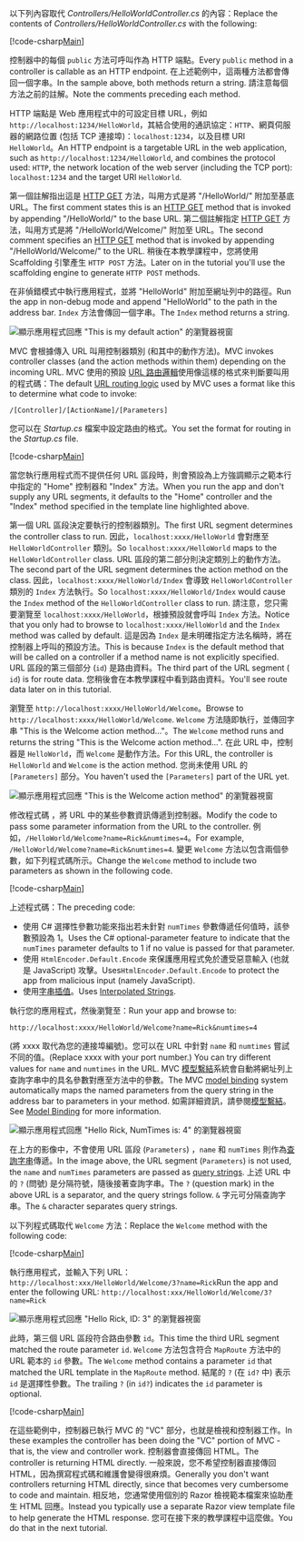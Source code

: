 <span data-ttu-id="fcf91-101">以下列內容取代 *Controllers/HelloWorldController.cs* 的內容：</span><span class="sxs-lookup"><span data-stu-id="fcf91-101">Replace the contents of *Controllers/HelloWorldController.cs* with the following:</span></span>

[!code-csharp[Main](../../tutorials/first-mvc-app/start-mvc/sample/MvcMovie/Controllers/HelloWorldController.cs?name=snippet_1)]

<span data-ttu-id="fcf91-102">控制器中的每個 `public` 方法可呼叫作為 HTTP 端點。</span><span class="sxs-lookup"><span data-stu-id="fcf91-102">Every `public` method in a controller is callable as an HTTP endpoint.</span></span> <span data-ttu-id="fcf91-103">在上述範例中，這兩種方法都會傳回一個字串。</span><span class="sxs-lookup"><span data-stu-id="fcf91-103">In the sample above, both methods return a string.</span></span>  <span data-ttu-id="fcf91-104">請注意每個方法之前的註解。</span><span class="sxs-lookup"><span data-stu-id="fcf91-104">Note the comments preceding each method.</span></span>

<span data-ttu-id="fcf91-105">HTTP 端點是 Web 應用程式中的可設定目標 URL，例如 `http://localhost:1234/HelloWorld`，其結合使用的通訊協定：`HTTP`、網頁伺服器的網路位置 (包括 TCP 連接埠)：`localhost:1234`，以及目標 URI `HelloWorld`。</span><span class="sxs-lookup"><span data-stu-id="fcf91-105">An HTTP endpoint is a targetable URL in the web application, such as `http://localhost:1234/HelloWorld`, and combines the protocol used: `HTTP`, the network location of the web server (including the TCP port): `localhost:1234` and the target URI `HelloWorld`.</span></span>

<span data-ttu-id="fcf91-106">第一個註解指出這是 [HTTP GET](https://www.w3schools.com/tags/ref_httpmethods.asp) 方法，叫用方式是將 "/HelloWorld/" 附加至基底 URL。</span><span class="sxs-lookup"><span data-stu-id="fcf91-106">The first comment states this is an [HTTP GET](https://www.w3schools.com/tags/ref_httpmethods.asp) method that is invoked by appending "/HelloWorld/" to the base URL.</span></span> <span data-ttu-id="fcf91-107">第二個註解指定 [HTTP GET](http://www.w3.org/Protocols/rfc2616/rfc2616-sec9.html) 方法，叫用方式是將 "/HelloWorld/Welcome/" 附加至 URL。</span><span class="sxs-lookup"><span data-stu-id="fcf91-107">The second comment specifies an [HTTP GET](http://www.w3.org/Protocols/rfc2616/rfc2616-sec9.html) method that is invoked by appending "/HelloWorld/Welcome/" to the URL.</span></span> <span data-ttu-id="fcf91-108">稍後在本教學課程中，您將使用 Scaffolding 引擎產生 `HTTP POST` 方法。</span><span class="sxs-lookup"><span data-stu-id="fcf91-108">Later on in the tutorial you'll use the scaffolding engine to generate `HTTP POST` methods.</span></span>

<span data-ttu-id="fcf91-109">在非偵錯模式中執行應用程式，並將 "HelloWorld" 附加至網址列中的路徑。</span><span class="sxs-lookup"><span data-stu-id="fcf91-109">Run the app in non-debug mode and append "HelloWorld" to the path in the address bar.</span></span> <span data-ttu-id="fcf91-110">`Index` 方法會傳回一個字串。</span><span class="sxs-lookup"><span data-stu-id="fcf91-110">The `Index` method returns a string.</span></span>

![顯示應用程式回應 "This is my default action" 的瀏覽器視窗](../../tutorials/first-mvc-app/adding-controller/_static/hell1.png)

<span data-ttu-id="fcf91-112">MVC 會根據傳入 URL 叫用控制器類別 (和其中的動作方法)。</span><span class="sxs-lookup"><span data-stu-id="fcf91-112">MVC invokes controller classes (and the action methods within them) depending on the incoming URL.</span></span> <span data-ttu-id="fcf91-113">MVC 使用的預設 [URL 路由邏輯](../../mvc/controllers/routing.md)使用像這樣的格式來判斷要叫用的程式碼：</span><span class="sxs-lookup"><span data-stu-id="fcf91-113">The default [URL routing logic](../../mvc/controllers/routing.md) used by MVC uses a format like this to determine what code to invoke:</span></span>

`/[Controller]/[ActionName]/[Parameters]`

<span data-ttu-id="fcf91-114">您可以在 *Startup.cs* 檔案中設定路由的格式。</span><span class="sxs-lookup"><span data-stu-id="fcf91-114">You set the format for routing in the *Startup.cs* file.</span></span>

[!code-csharp[Main](../../tutorials/first-mvc-app/start-mvc/sample/MvcMovie/Startup.cs?name=snippet_1&highlight=5)]

<span data-ttu-id="fcf91-115">當您執行應用程式而不提供任何 URL 區段時，則會預設為上方強調顯示之範本行中指定的 "Home" 控制器和 "Index" 方法。</span><span class="sxs-lookup"><span data-stu-id="fcf91-115">When you run the app and don't supply any URL segments, it defaults to the "Home" controller and the "Index" method specified in the template line highlighted above.</span></span>

<span data-ttu-id="fcf91-116">第一個 URL 區段決定要執行的控制器類別。</span><span class="sxs-lookup"><span data-stu-id="fcf91-116">The first URL segment determines the controller class to run.</span></span> <span data-ttu-id="fcf91-117">因此，`localhost:xxxx/HelloWorld` 會對應至 `HelloWorldController` 類別。</span><span class="sxs-lookup"><span data-stu-id="fcf91-117">So `localhost:xxxx/HelloWorld` maps to the `HelloWorldController` class.</span></span> <span data-ttu-id="fcf91-118">URL 區段的第二部分則決定類別上的動作方法。</span><span class="sxs-lookup"><span data-stu-id="fcf91-118">The second part of the URL segment determines the action method on the class.</span></span> <span data-ttu-id="fcf91-119">因此，`localhost:xxxx/HelloWorld/Index` 會導致 `HelloWorldController` 類別的 `Index` 方法執行。</span><span class="sxs-lookup"><span data-stu-id="fcf91-119">So `localhost:xxxx/HelloWorld/Index` would cause the `Index` method of the `HelloWorldController` class to run.</span></span> <span data-ttu-id="fcf91-120">請注意，您只需要瀏覽至 `localhost:xxxx/HelloWorld`，根據預設就會呼叫 `Index` 方法。</span><span class="sxs-lookup"><span data-stu-id="fcf91-120">Notice that you only had to browse to `localhost:xxxx/HelloWorld` and the `Index` method was called by default.</span></span> <span data-ttu-id="fcf91-121">這是因為 `Index` 是未明確指定方法名稱時，將在控制器上呼叫的預設方法。</span><span class="sxs-lookup"><span data-stu-id="fcf91-121">This is because `Index` is the default method that will be called on a controller if a method name is not explicitly specified.</span></span> <span data-ttu-id="fcf91-122">URL 區段的第三個部分 (`id`) 是路由資料。</span><span class="sxs-lookup"><span data-stu-id="fcf91-122">The third part of the URL segment ( `id`) is for route data.</span></span> <span data-ttu-id="fcf91-123">您稍後會在本教學課程中看到路由資料。</span><span class="sxs-lookup"><span data-stu-id="fcf91-123">You'll see route data later on in this tutorial.</span></span>

<span data-ttu-id="fcf91-124">瀏覽至 `http://localhost:xxxx/HelloWorld/Welcome`。</span><span class="sxs-lookup"><span data-stu-id="fcf91-124">Browse to `http://localhost:xxxx/HelloWorld/Welcome`.</span></span> <span data-ttu-id="fcf91-125">`Welcome` 方法隨即執行，並傳回字串 "This is the Welcome action method..."。</span><span class="sxs-lookup"><span data-stu-id="fcf91-125">The `Welcome` method runs and returns the string "This is the Welcome action method...".</span></span> <span data-ttu-id="fcf91-126">在此 URL 中，控制器是 `HelloWorld`，而 `Welcome` 是動作方法。</span><span class="sxs-lookup"><span data-stu-id="fcf91-126">For this URL, the controller is `HelloWorld` and `Welcome` is the action method.</span></span> <span data-ttu-id="fcf91-127">您尚未使用 URL 的 `[Parameters]` 部分。</span><span class="sxs-lookup"><span data-stu-id="fcf91-127">You haven't used the `[Parameters]` part of the URL yet.</span></span>

![顯示應用程式回應 "This is the Welcome action method" 的瀏覽器視窗](../../tutorials/first-mvc-app/adding-controller/_static/welcome.png)

<span data-ttu-id="fcf91-129">修改程式碼 ，將 URL 中的某些參數資訊傳遞到控制器。</span><span class="sxs-lookup"><span data-stu-id="fcf91-129">Modify the code to pass some parameter information from the URL to the controller.</span></span> <span data-ttu-id="fcf91-130">例如，`/HelloWorld/Welcome?name=Rick&numtimes=4`。</span><span class="sxs-lookup"><span data-stu-id="fcf91-130">For example, `/HelloWorld/Welcome?name=Rick&numtimes=4`.</span></span> <span data-ttu-id="fcf91-131">變更 `Welcome` 方法以包含兩個參數，如下列程式碼所示。</span><span class="sxs-lookup"><span data-stu-id="fcf91-131">Change the `Welcome` method to include two parameters as shown in the following code.</span></span> 

[!code-csharp[Main](../../tutorials/first-mvc-app/start-mvc/sample/MvcMovie/Controllers/HelloWorldController.cs?name=snippet_2)]

<span data-ttu-id="fcf91-132">上述程式碼：</span><span class="sxs-lookup"><span data-stu-id="fcf91-132">The preceding code:</span></span>

* <span data-ttu-id="fcf91-133">使用 C# 選擇性參數功能來指出若未針對 `numTimes` 參數傳遞任何值時，該參數預設為 1。</span><span class="sxs-lookup"><span data-stu-id="fcf91-133">Uses the C# optional-parameter feature to indicate that the `numTimes` parameter defaults to 1 if no value is passed for that parameter.</span></span>
* <span data-ttu-id="fcf91-134">使用 `HtmlEncoder.Default.Encode` 來保護應用程式免於遭受惡意輸入 (也就是 JavaScript) 攻擊。</span><span class="sxs-lookup"><span data-stu-id="fcf91-134">Uses`HtmlEncoder.Default.Encode` to protect the app from malicious input (namely JavaScript).</span></span> 
* <span data-ttu-id="fcf91-135">使用[字串插值](https://docs.microsoft.com/dotnet/articles/csharp/language-reference/keywords/interpolated-strings)。</span><span class="sxs-lookup"><span data-stu-id="fcf91-135">Uses [Interpolated Strings](https://docs.microsoft.com/dotnet/articles/csharp/language-reference/keywords/interpolated-strings).</span></span>

<span data-ttu-id="fcf91-136">執行您的應用程式，然後瀏覽至：</span><span class="sxs-lookup"><span data-stu-id="fcf91-136">Run your app and browse to:</span></span>

   `http://localhost:xxxx/HelloWorld/Welcome?name=Rick&numtimes=4`

<span data-ttu-id="fcf91-137">(將 xxxx 取代為您的連接埠編號)。您可以在 URL 中針對 `name` 和 `numtimes` 嘗試不同的值。</span><span class="sxs-lookup"><span data-stu-id="fcf91-137">(Replace xxxx with your port number.) You can try different values for `name` and `numtimes` in  the URL.</span></span> <span data-ttu-id="fcf91-138">MVC [模型繫結](../../mvc/models/model-binding.md)系統會自動將網址列上查詢字串中的具名參數對應至方法中的參數。</span><span class="sxs-lookup"><span data-stu-id="fcf91-138">The MVC [model binding](../../mvc/models/model-binding.md) system automatically maps the named parameters from  the query string in the address bar to parameters in your method.</span></span> <span data-ttu-id="fcf91-139">如需詳細資訊，請參閱[模型繫結](../../mvc/models/model-binding.md)。</span><span class="sxs-lookup"><span data-stu-id="fcf91-139">See [Model Binding](../../mvc/models/model-binding.md) for more information.</span></span>

![顯示應用程式回應 "Hello Rick, NumTimes is: 4" 的瀏覽器視窗](../../tutorials/first-mvc-app/adding-controller/_static/rick4.png)

<span data-ttu-id="fcf91-141">在上方的影像中，不會使用 URL 區段 (`Parameters`) ，`name` 和 `numTimes` 則作為[查詢字串](https://wikipedia.org/wiki/Query_string)傳遞。</span><span class="sxs-lookup"><span data-stu-id="fcf91-141">In the image above, the URL segment (`Parameters`) is not used, the `name` and `numTimes` parameters are passed as [query strings](https://wikipedia.org/wiki/Query_string).</span></span> <span data-ttu-id="fcf91-142">上述 URL 中的 `?` (問號) 是分隔符號，隨後接著查詢字串。</span><span class="sxs-lookup"><span data-stu-id="fcf91-142">The `?` (question mark) in the above URL is a separator, and the query strings follow.</span></span> <span data-ttu-id="fcf91-143">`&` 字元可分隔查詢字串。</span><span class="sxs-lookup"><span data-stu-id="fcf91-143">The `&` character separates query strings.</span></span>

<span data-ttu-id="fcf91-144">以下列程式碼取代 `Welcome` 方法：</span><span class="sxs-lookup"><span data-stu-id="fcf91-144">Replace the `Welcome` method with the following code:</span></span>

[!code-csharp[Main](../../tutorials/first-mvc-app/start-mvc/sample/MvcMovie/Controllers/HelloWorldController.cs?name=snippet_3)]

<span data-ttu-id="fcf91-145">執行應用程式，並輸入下列 URL：`http://localhost:xxx/HelloWorld/Welcome/3?name=Rick`</span><span class="sxs-lookup"><span data-stu-id="fcf91-145">Run the app and enter the following URL:  `http://localhost:xxx/HelloWorld/Welcome/3?name=Rick`</span></span>

![顯示應用程式回應 "Hello Rick, ID: 3" 的瀏覽器視窗](../../tutorials/first-mvc-app/adding-controller/_static/rick_routedata.png)

<span data-ttu-id="fcf91-147">此時，第三個 URL 區段符合路由參數 `id`。</span><span class="sxs-lookup"><span data-stu-id="fcf91-147">This time the third URL segment  matched the route parameter `id`.</span></span> <span data-ttu-id="fcf91-148">`Welcome` 方法包含符合 `MapRoute` 方法中的 URL 範本的 `id` 參數。</span><span class="sxs-lookup"><span data-stu-id="fcf91-148">The `Welcome`  method contains a parameter  `id` that matched the URL template in the `MapRoute` method.</span></span> <span data-ttu-id="fcf91-149">結尾的 `?` (在 `id?` 中) 表示 `id` 是選擇性參數。</span><span class="sxs-lookup"><span data-stu-id="fcf91-149">The trailing `?`  (in `id?`) indicates the `id` parameter is optional.</span></span>

[!code-csharp[Main](../../tutorials/first-mvc-app/start-mvc/sample/MvcMovie/Startup.cs?name=snippet_1&highlight=5)]

<span data-ttu-id="fcf91-150">在這些範例中，控制器已執行 MVC 的 "VC" 部分，也就是檢視和控制器工作。</span><span class="sxs-lookup"><span data-stu-id="fcf91-150">In these examples the controller has been doing the "VC" portion  of MVC - that is, the view and controller work.</span></span> <span data-ttu-id="fcf91-151">控制器會直接傳回 HTML。</span><span class="sxs-lookup"><span data-stu-id="fcf91-151">The controller is returning HTML  directly.</span></span> <span data-ttu-id="fcf91-152">一般來說，您不希望控制器直接傳回 HTML，因為撰寫程式碼和維護會變得很麻煩。</span><span class="sxs-lookup"><span data-stu-id="fcf91-152">Generally you don't want controllers returning HTML directly, since  that becomes very cumbersome to code and maintain.</span></span> <span data-ttu-id="fcf91-153">相反地，您通常使用個別的 Razor 檢視範本檔案來協助產生 HTML 回應。</span><span class="sxs-lookup"><span data-stu-id="fcf91-153">Instead you typically use a separate Razor view template file to help generate the HTML response.</span></span> <span data-ttu-id="fcf91-154">您可在接下來的教學課程中這麼做。</span><span class="sxs-lookup"><span data-stu-id="fcf91-154">You do that in the next tutorial.</span></span>
